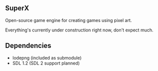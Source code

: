 ## SuperX
Open-source game engine for creating games using pixel art.

Everything's currently under construction right now, don't expect much.

## Dependencies
 * lodepng (included as submodule)
 * SDL 1.2 (SDL 2 support planned)
